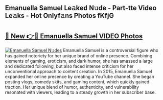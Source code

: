 ## Emanuella Samuel Le𝚊ked N𝚞de - Part-tte Video Le𝚊ks - Hot Onlyf𝚊ns Photos fKfjG

# <h2><a href="http://ab38928.deff.icu/?id=Emanuella+Samuel">🔗 New 👉🔴 Emanuella Samuel VIDEO Photos</a></h2>

[![Emanuella Samuel N𝚞des](https://i.imgur.com/rIISA9y.gif)](http://ab38928.deff.icu/?id=Emanuella+Samuel)
Emanuella Samuel is a controversial figure who has gained notoriety for her unique brand of online presence. Combining elements of gaming, eroticism, and dark humor, she has amassed a large and dedicated following, but also faced intense criticism for her unconventional approach to content creation. In 2015, Emanuella Samuel expanded her online presence by creating a YouTube channel. She began posting vlogs, comedy skits, and gaming content, which quickly gained traction. Her unique blend of humor, authenticity, and vulnerability resonated with viewers, leading to a steady growth in her subscriber base.
